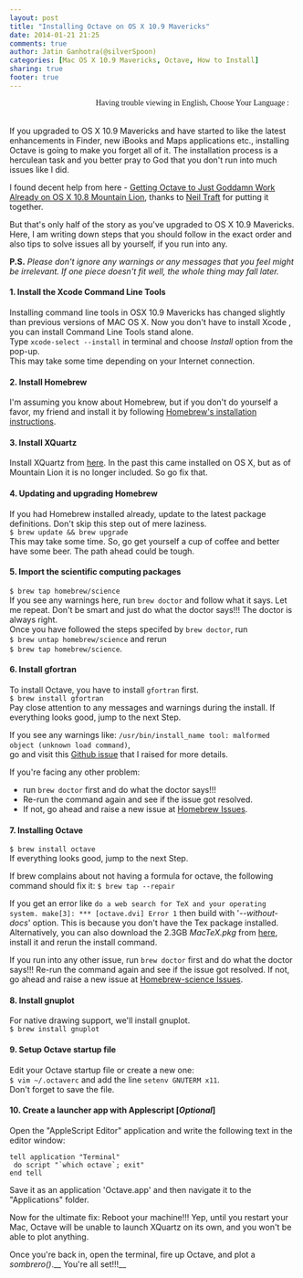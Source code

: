 ```yaml
---
layout: post
title: "Installing Octave on OS X 10.9 Mavericks"
date: 2014-01-21 21:25
comments: true
author: Jatin Ganhotra(@silverSpoon)
categories: [Mac OS X 10.9 Mavericks, Octave, How to Install]
sharing: true
footer: true
---
```


<link href='http://fonts.googleapis.com/css?family=Coming+Soon&subset=latin,latin-ext' rel='stylesheet' type='text/css'>

<div>
<span style="float:right;" id="google_translate_element"></span>
<span style="float:right; font-family: 'Coming Soon', cursive;">Having trouble viewing in English, Choose Your Language : &nbsp;&nbsp;&nbsp;</span>
</div>
<BR>&nbsp;<BR>

If you upgraded to OS X 10.9 Mavericks and have started to like the latest enhancements in Finder, new iBooks and Maps applications etc., installing Octave is going to make you forget all of it. The installation process is a herculean task and you better pray to God that you don't run into much issues like I did.

I found decent help from here - [Getting Octave to Just Goddamn Work Already on OS X 10.8 Mountain Lion](http://ntraft.com/getting-octave-to-work-on-mountain-lion/), thanks to [Neil Traft](http://ntraft.com) for putting it together.  

But that's only half of the story as you've upgraded to OS X 10.9 Mavericks. Here, I am writing down steps that you should follow in the exact order and also tips to solve issues all by yourself, if you run into any.

__P.S.__ _Please don't ignore any warnings or any messages that you feel might be irrelevant. If one piece doesn't fit well, the whole thing may fall later._

#### 1. Install the Xcode Command Line Tools  
Installing command line tools in OSX 10.9 Mavericks has changed slightly than previous versions of MAC OS X. Now you don't have to install Xcode , you can install Command Line Tools stand alone.  
Type `xcode-select --install` in terminal and choose _Install_ option from the pop-up.  
This may take some time depending on your Internet connection.  

#### 2. Install Homebrew  
I'm assuming you know about Homebrew, but if you don't do yourself a favor, my friend and install it by following [Homebrew's installation instructions](https://github.com/mxcl/homebrew/wiki/installation).  

#### 3. Install XQuartz  
Install XQuartz from [here](https://xquartz.macosforge.org/landing/). In the past this came installed on OS X, but as of Mountain Lion it is no longer included. So go fix that.  

#### 4. Updating and upgrading Homebrew  
If you had Homebrew installed already, update to the latest package definitions. Don't skip this step out of mere laziness.  
`$ brew update && brew upgrade`  
This may take some time. So, go get yourself a cup of coffee and better have some beer. The path ahead could be tough.

#### 5. Import the scientific computing packages  
`$ brew tap homebrew/science`  
If you see any warnings here, run `brew doctor` and follow what it says. Let me repeat. Don't be smart and just do what the doctor says!!! The doctor is always right.  
Once you have followed the steps specifed by `brew doctor`, run  
`$ brew untap homebrew/science` and rerun  
`$ brew tap homebrew/science`.  

#### 6. Install gfortran  
To install Octave, you have to install `gfortran` first.  
`$ brew install gfortran`  
Pay close attention to any messages and warnings during the install. If everything looks good, jump to the next Step.  

If you see any warnings like: `/usr/bin/install_name tool: malformed object (unknown load command)`,  
go and visit this [Github issue](https://github.com/Homebrew/homebrew/issues/25665) that I raised for more details.  

If you're facing any other problem:  
  * run `brew doctor` first and do what the doctor says!!!  
  * Re-run the command again and see if the issue got resolved.  
  * If not, go ahead and raise a new issue at [Homebrew Issues](https://github.com/Homebrew/homebrew/issues).  

#### 7. Installing Octave  
`$ brew install octave`  
If everything looks good, jump to the next Step.  

If brew complains about not having a formula for octave, the following command should fix it:
`$ brew tap --repair`  

If you get an error like `do a web search for TeX and your operating system. make[3]: *** [octave.dvi] Error 1` then build with '_--without-docs_' option. This is because you don't have the Tex package installed. Alternatively, you can also download the 2.3GB _MacTeX.pkg_ from [here](http://tug.org/mactex/), install it and rerun the install command.  

If you run into any other issue, run `brew doctor` first and do what the doctor says!!! Re-run the command again and   see if the issue got resolved. If not, go ahead and raise a new issue at [Homebrew-science Issues](https://github.com/Homebrew/homebrew-science/issues).  

#### 8. Install gnuplot  
For native drawing support, we'll install gnuplot.  
`$ brew install gnuplot`  

#### 9. Setup Octave startup file  
Edit your Octave startup file or create a new one:  
`$ vim ~/.octaverc` and add the line `setenv GNUTERM x11`.  
Don't forget to save the file.  

#### 10. Create a launcher app with Applescript [_Optional_]  
Open the "AppleScript Editor" application and write the following text in the editor window:
```
tell application "Terminal"
 do script "`which octave`; exit"
end tell
```
Save it as an application 'Octave.app' and then navigate it to the "Applications" folder.  

Now for the ultimate fix: Reboot your machine!!! Yep, until you restart your Mac, Octave will be unable to launch XQuartz on its own, and you won't be able to plot anything.  

Once you're back in, open the terminal, fire up Octave, and plot a _sombrero()_.__ You're all set!!!__
